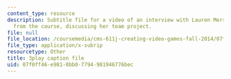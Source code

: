 ```yaml
---
content_type: resource
description: Subtitle file for a video of an interview with Lauren Merriman, a student
  from the course, discussing her team project.
file: null
file_location: /coursemedia/cms-611j-creating-video-games-fall-2014/07f0ff46e9810bb07794981946776bec_Od21y3eAwUo.srt
file_type: application/x-subrip
resourcetype: Other
title: 3play caption file
uid: 07f0ff46-e981-0bb0-7794-981946776bec
---
```

